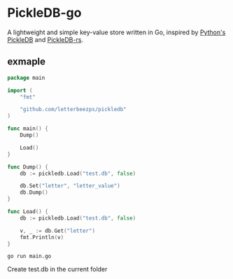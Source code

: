 # PickleDB-go

A lightweight and simple key-value store written in Go, inspired by [Python's PickleDB](https://github.com/patx/pickledb) and [PickleDB-rs](https://github.com/seladb/pickledb-rs).

## exmaple

```go
package main

import (
    "fmt"

    "github.com/letterbeezps/pickledb"
)

func main() {
    Dump()

    Load()
}

func Dump() {
    db := pickledb.Load("test.db", false)

    db.Set("letter", "letter_value")
    db.Dump()
}

func Load() {
    db := pickledb.Load("test.db", false)

    v, _ := db.Get("letter")
    fmt.Println(v)
}

```

```shell
go run main.go
```

Create test.db in the current folder
